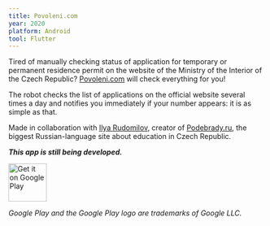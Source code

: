 ```yaml
---
title: Povoleni.com
year: 2020
platform: Android
tool: Flutter
---
```

Tired of manually checking status of application for temporary or permanent residence
permit on the website of the Ministry of the Interior of the Czech Republic?
[Povoleni.com](https://www.povoleni.ru/) will check everything for you!

The robot checks the list of applications on the official website several times
a day and notifies you immediately if your number appears: it is as simple as that.

Made in collaboration with [Ilya Rudomilov](https://www.rudomilov.ru/),
creator of [Podebrady.ru](https://www.podebrady.ru/), the biggest
Russian-language site about education in Czech Republic.

**_This app is still being developed._**

<a href='https://play.google.com/store/apps/details?id=com.povoleni&pcampaignid=pcampaignidMKT-Other-global-all-co-prtnr-py-PartBadge-Mar2515-1'><img alt='Get it on Google Play' src='https://play.google.com/intl/en_us/badges/static/images/badges/en_badge_web_generic.png' height='75' /></a>

_Google Play and the Google Play logo are trademarks of Google LLC._
